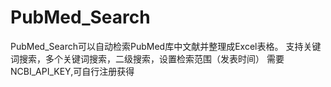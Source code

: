 # PubMed_Search
PubMed_Search可以自动检索PubMed库中文献并整理成Excel表格。
支持关键词搜索，多个关键词搜索，二级搜索，设置检索范围（发表时间）
需要NCBI_API_KEY,可自行注册获得
